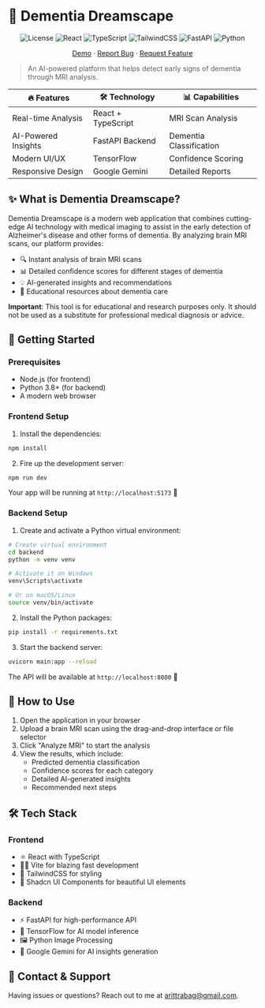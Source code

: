 # 🧠 Dementia Dreamscape

<div align="center">

![License](https://img.shields.io/badge/license-MIT-blue)
![React](https://img.shields.io/badge/React-18-%2361DAFB.svg?style=flat&logo=react)
![TypeScript](https://img.shields.io/badge/TypeScript-5-%23007ACC.svg?style=flat&logo=typescript)
![TailwindCSS](https://img.shields.io/badge/TailwindCSS-3-%2338B2AC.svg?style=flat&logo=tailwind-css)
![FastAPI](https://img.shields.io/badge/FastAPI-0.109-%23009688.svg?style=flat&logo=fastapi)
![Python](https://img.shields.io/badge/Python-3.8+-%233776AB.svg?style=flat&logo=python)

[Demo](https://dementiadreamscape.vercel.app) · [Report Bug](mailto:arittrabag@gmail.com) · [Request Feature](mailto:arittrabag@gmail.com)

</div>

> An AI-powered platform that helps detect early signs of dementia through MRI analysis.

| 🔥 Features | 🛠️ Technology | 📊 Capabilities |
|------------|---------------|----------------|
| Real-time Analysis | React + TypeScript | MRI Scan Analysis |
| AI-Powered Insights | FastAPI Backend | Dementia Classification |
| Modern UI/UX | TensorFlow | Confidence Scoring |
| Responsive Design | Google Gemini | Detailed Reports |

## ✨ What is Dementia Dreamscape?

Dementia Dreamscape is a modern web application that combines cutting-edge AI technology with medical imaging to assist in the early detection of Alzheimer's disease and other forms of dementia. By analyzing brain MRI scans, our platform provides:

- 🔍 Instant analysis of brain MRI scans
- 📊 Detailed confidence scores for different stages of dementia
- 💡 AI-generated insights and recommendations
- 🏥 Educational resources about dementia care

**Important**: This tool is for educational and research purposes only. It should not be used as a substitute for professional medical diagnosis or advice.

## 🚀 Getting Started

### Prerequisites

- Node.js (for frontend)
- Python 3.8+ (for backend)
- A modern web browser

### Frontend Setup

1. Install the dependencies:
```bash
npm install
```

2. Fire up the development server:
```bash
npm run dev
```

Your app will be running at `http://localhost:5173` 🎉

### Backend Setup

1. Create and activate a Python virtual environment:

```bash
# Create virtual environment
cd backend
python -m venv venv

# Activate it on Windows
venv\Scripts\activate

# Or on macOS/Linux
source venv/bin/activate
```

2. Install the Python packages:
```bash
pip install -r requirements.txt
```

3. Start the backend server:
```bash
uvicorn main:app --reload
```

The API will be available at `http://localhost:8000` 🚀

## 🎯 How to Use

1. Open the application in your browser
2. Upload a brain MRI scan using the drag-and-drop interface or file selector
3. Click "Analyze MRI" to start the analysis
4. View the results, which include:
   - Predicted dementia classification
   - Confidence scores for each category
   - Detailed AI-generated insights
   - Recommended next steps

## 🛠️ Tech Stack

### Frontend
- ⚛️ React with TypeScript
- 🏃‍♂️ Vite for blazing fast development
- 💅 TailwindCSS for styling
- 🎨 Shadcn UI Components for beautiful UI elements

### Backend
- ⚡ FastAPI for high-performance API
- 🧠 TensorFlow for AI model inference
- 🖼️ Python Image Processing
- 💭 Google Gemini for AI insights generation

## 🤝 Contact & Support

Having issues or questions? Reach out to me at [arittrabag@gmail.com](mailto:arittrabag@gmail.com).
